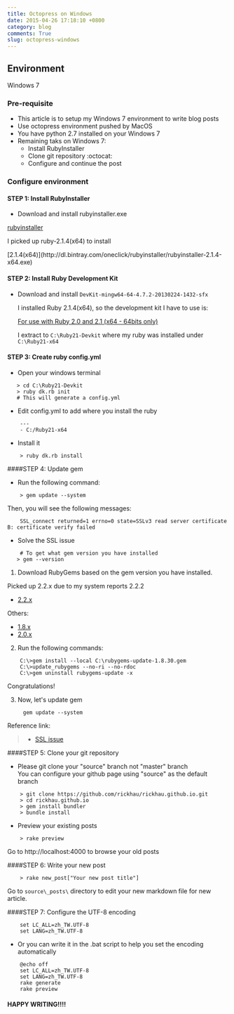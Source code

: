 ```yaml
---
title: Octopress on Windows
date: 2015-04-26 17:18:10 +0800
category: blog
comments: True
slug: octopress-windows
---
```

## Environment
Windows 7

### Pre-requisite ###
- This article is to setup my Windows 7 environment to write blog posts    
- Use octopress environment pushed by MacOS
- You have python 2.7 installed on your Windows 7
- Remaining taks on Windows 7:
  * Install RubyInstaller    
  * Clone git repository :octocat:    
  * Configure and continue the post    


### Configure environment ###

#### STEP 1: Install RubyInstaller

- Download and install rubyinstaller.exe  

<sp>[rubyinstaller](http://rubyinstaller.org/downloads/)</sp>

<sp>I picked up ruby-2.1.4(x64) to install</sp>  

<sp>
  [2.1.4(x64)](http://dl.bintray.com/oneclick/rubyinstaller/rubyinstaller-2.1.4-x64.exe)   
</sp>
  
#### STEP 2: Install Ruby Development Kit

- Download and install `DevKit-mingw64-64-4.7.2-20130224-1432-sfx`

  I installed Ruby 2.1.4(x64), so the development kit I have to use is:    
  
  [For use with Ruby 2.0 and 2.1 (x64 - 64bits only)](http://dl.bintray.com/oneclick/rubyinstaller/DevKit-mingw64-64-4.7.2-20130224-1432-sfx.exe)
  
  I extract to `C:\Ruby21-Devkit` where my ruby was installed under `C:\Ruby21-x64`

  
    
#### STEP 3: Create ruby config.yml

- Open your windows terminal 

```
   > cd C:\Ruby21-Devkit    
   > ruby dk.rb init
   # This will generate a config.yml
```  

- Edit config.yml to add where you install the ruby

```
    ---
    - C:/Ruby21-x64
```

- Install it

```
    > ruby dk.rb install
```
  
####STEP 4: Update gem

- Run the following command:

```
    > gem update --system
```

  Then, you will see the following messages:

  
```
    SSL_connect returned=1 errno=0 state=SSLv3 read server certificate B: certificate verify failed
```

- Solve the SSL issue    

```
    # To get what gem version you have installed
   > gem --version
```

  1) Download RubyGems based on the gem version you have installed. 


   Picked up 2.2.x due to my system reports 2.2.2    
   * [2.2.x](https://github.com/rubygems/rubygems/releases/tag/v2.2.3)    
  
   Others:    
   * [1.8.x](https://github.com/rubygems/rubygems/releases/tag/v1.8.30)   
   * [2.0.x](https://github.com/rubygems/rubygems/releases/tag/v2.0.15)

  
  2) Run the following commands:
  
```
    C:\>gem install --local C:\rubygems-update-1.8.30.gem
    C:\>update_rubygems --no-ri --no-rdoc
    C:\>gem uninstall rubygems-update -x
```

  Congratulations! 
  
  3) Now, let's update gem  

```
     gem update --system
```
  Reference link:
  >- [SSL issue](https://gist.github.com/luislavena/f064211759ee0f806c88)

####STEP 5: Clone your git repository

- Please git clone your "source" branch not "master" branch    
  You can configure your github page using "source" as the default branch

```
    > git clone https://github.com/rickhau/rickhau.github.io.git
    > cd rickhau.github.io
    > gem install bundler
    > bundle install
```

- Preview your existing posts

```
    > rake preview
```

  Go to http://localhost:4000 to browse your old posts

####STEP 6: Write your new post

```
    > rake new_post["Your new post title"]
```

  Go to `source\_posts\` directory to edit your new markdown file for new article.
  

####STEP 7: Configure the UTF-8 encoding

```
    set LC_ALL=zh_TW.UTF-8
    set LANG=zh_TW.UTF-8
```

- Or you can write it in the .bat script to help you set the encoding automatically

```
    @echo off
    set LC_ALL=zh_TW.UTF-8
    set LANG=zh_TW.UTF-8
    rake generate
    rake preview
```

#### HAPPY WRITING!!!! #####

